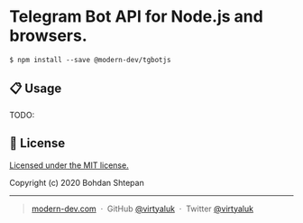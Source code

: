 Telegram Bot API for Node.js and browsers.
==========================================

```shell script
$ npm install --save @modern-dev/tgbotjs
```

## :clipboard: Usage

TODO:

## :green_book: License

[Licensed under the MIT license.](https://github.com/modern-dev/tgbotjs/blob/master/LICENSE)

Copyright (c) 2020 Bohdan Shtepan

---

> [modern-dev.com](http://modern-dev.com) &nbsp;&middot;&nbsp;
> GitHub [@virtyaluk](https://github.com/virtyaluk) &nbsp;&middot;&nbsp;
> Twitter [@virtyaluk](https://twitter.com/virtyaluk)